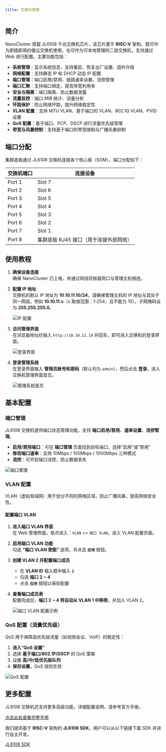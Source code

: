 ```yaml
---
title: 交换机管理
---
```


## 简介

NanoCluster 搭载 JL6108 千兆交换机芯片，该芯片基于 **RISC-V** 架构，既可作为即插即用的傻瓜交换机使用，也可作为可本地管理的二层交换机，支持通过 Web 进行配置。主要功能包括：

- **系统管理**：显示系统信息、支持重启、恢复出厂设置、固件升级  
- **网络配置**：支持静态 IP 和 DHCP 动态 IP 配置  
- **端口管理**：端口启用/禁用、链路速率设置、流控管理  
- **端口汇聚**：支持端口绑定，提高带宽利用率  
- **安全与隔离**：端口隔离、防止数据泄露  
- **流量监控**：端口 MIB 统计、流量分析  
- **环路保护**：防止网络环路，提升网络稳定性  
- **VLAN 配置**：支持 MTU VLAN、基于端口的 VLAN、802.1Q VLAN、PVID 设置  
- **QoS 配置**：基于端口、PCP、DSCP 进行流量优先级管理  
- **带宽与风暴控制**：支持基于端口的带宽限制与广播风暴抑制

## 端口分配

集群底板通过 JL6108 交换机连接各个核心板（SOM），端口分配如下：

| 交换机端口 | 连接设备                             |
|------------|--------------------------------------|
| Port 1     | Slot 7                               |
| Port 2     | Slot 6                               |
| Port 3     | Slot 5                               |
| Port 4     | Slot 4                               |
| Port 5     | Slot 3                               |
| Port 6     | Slot 2                               |
| Port 7     | Slot 1                               |
| Port 8     | 集群底板 RJ45 接口（用于连接外部网络）   |

## 使用教程

1. **确保设备连接**  
   确保 NanoCluster 已上电，并通过网线将板载网口与管理主机相连。

2. **配置 IP 地址**  
   交换机的默认 IP 地址为 **10.10.11.10/24**，请确保管理主机的 IP 地址与其处于同一网段，例如 **10.10.11.x**（x 取值范围：1-254，且不能为 10），子网掩码设为 **255.255.255.0**。  

   ![IP 配置](./assets/ip.jpeg)

3. **访问管理界面**  
   在浏览器地址栏输入 `http://10.10.11.10` 并回车，即可进入交换机的登录界面。  

   ![登录界面](./assets/login.jpeg)

4. **登录管理系统**  
   在登录界面输入 **管理员账号和密码**（默认均为 `admin`），然后点击 **登录**，进入交换机管理界面首页。  

   ![管理系统首页](./assets/homepage.jpeg)

## 基本配置

### 端口管理
JL6108 交换机提供端口状态管理功能，支持 **端口启用/禁用**、**速率设置**、**流控管理**。
- **启用/禁用端口**：可在 **端口管理** 页面找到目标端口，选择“启用”或“禁用”  
- **修改端口速率**：支持 10Mbps / 100Mbps / 1000Mbps 三种模式  
- **流控**：可开启端口流控，防止数据丢失  

![端口管理](./assets/portsetting.jpeg)

### VLAN 配置
VLAN（虚拟局域网）用于划分不同的网络区域，防止广播风暴，提高网络安全性。

#### 配置端口 VLAN

1. **进入端口 VLAN 界面**  
   在 Web 管理界面，依次进入：`VLAN` >> `端口 VLAN`，进入 VLAN 配置页面。

2. **启用端口 VLAN 功能**  
   勾选 **“端口 VLAN 使能”** 选项，并点击 **`应用`** 按钮。

3. **创建 VLAN 2 并配置端口成员**  
   - 在 **VLAN ID** 输入框中输入 **`2`**  
   - 勾选 **端口 2 ~ 4**  
   - 点击 **`应用`** 按钮以保存配置  

4. **查看端口成员表**  
   配置完成后，**端口 2 ~ 4 将自动从 VLAN 1 中移除**，并加入 VLAN 2。  

   ![端口 VLAN 配置示例](./assets/vlan.jpeg)

### QoS 配置（流量优先级）
QoS 用于保障高优先级流量（如视频会议、VoIP）的稳定性：
1. **进入“QoS 设置”**  
2. 选择 **基于端口/802.1P/DSCP** 的 QoS 策略  
3. 设置 **高/中/低优先级队列**  
4. **保存设置**，QoS 规则生效  

![QoS 配置](./assets/qos.jpeg)

## 更多配置

JL6108 交换机还支持更多高级功能，详细配置说明，请参考官方手册。

[点击此处查看完整手册](https://dl.sipeed.com/shareURL/Cluster/NanoCluster/06_Switch_JL6108)

我们提供基于 **RISC-V** 架构的 **JL6108 SDK**，用户可以从以下链接下载 SDK 并进行自主开发。

[JL6108 SDK](https://dl.sipeed.com/shareURL/Cluster/NanoCluster/06_Switch_JL6108)